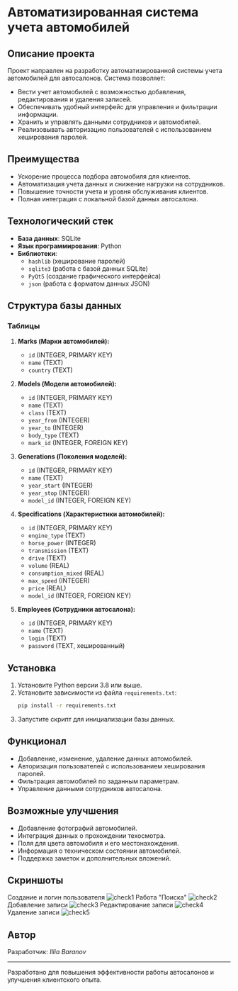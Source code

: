 # Автоматизированная система учета автомобилей

## Описание проекта

Проект направлен на разработку автоматизированной системы учета автомобилей для автосалонов. Система позволяет:

- Вести учет автомобилей с возможностью добавления, редактирования и удаления записей.
- Обеспечивать удобный интерфейс для управления и фильтрации информации.
- Хранить и управлять данными сотрудников и автомобилей.
- Реализовывать авторизацию пользователей с использованием хеширования паролей.

## Преимущества

- Ускорение процесса подбора автомобиля для клиентов.
- Автоматизация учета данных и снижение нагрузки на сотрудников.
- Повышение точности учета и уровня обслуживания клиентов.
- Полная интеграция с локальной базой данных автосалона.

## Технологический стек

- **База данных**: SQLite
- **Язык программирования**: Python
- **Библиотеки**:
  - `hashlib` (хеширование паролей)
  - `sqlite3` (работа с базой данных SQLite)
  - `PyQt5` (создание графического интерфейса)
  - `json` (работа с форматом данных JSON)

## Структура базы данных

### Таблицы

1. **Marks (Марки автомобилей):**
   - `id` (INTEGER, PRIMARY KEY)
   - `name` (TEXT)
   - `country` (TEXT)

2. **Models (Модели автомобилей):**
   - `id` (INTEGER, PRIMARY KEY)
   - `name` (TEXT)
   - `class` (TEXT)
   - `year_from` (INTEGER)
   - `year_to` (INTEGER)
   - `body_type` (TEXT)
   - `mark_id` (INTEGER, FOREIGN KEY)

3. **Generations (Поколения моделей):**
   - `id` (INTEGER, PRIMARY KEY)
   - `name` (TEXT)
   - `year_start` (INTEGER)
   - `year_stop` (INTEGER)
   - `model_id` (INTEGER, FOREIGN KEY)

4. **Specifications (Характеристики автомобилей):**
   - `id` (INTEGER, PRIMARY KEY)
   - `engine_type` (TEXT)
   - `horse_power` (INTEGER)
   - `transmission` (TEXT)
   - `drive` (TEXT)
   - `volume` (REAL)
   - `consumption_mixed` (REAL)
   - `max_speed` (INTEGER)
   - `price` (REAL)
   - `model_id` (INTEGER, FOREIGN KEY)

5. **Employees (Сотрудники автосалона):**
   - `id` (INTEGER, PRIMARY KEY)
   - `name` (TEXT)
   - `login` (TEXT)
   - `password` (TEXT, хешированный)

## Установка

1. Установите Python версии 3.8 или выше.
2. Установите зависимости из файла `requirements.txt`:
   ```bash
   pip install -r requirements.txt
   ```
3. Запустите скрипт для инициализации базы данных.

## Функционал

- Добавление, изменение, удаление данных автомобилей.
- Авторизация пользователей с использованием хеширования паролей.
- Фильтрация автомобилей по заданным параметрам.
- Управление данными сотрудников автосалона.

## Возможные улучшения

- Добавление фотографий автомобилей.
- Интеграция данных о прохождении техосмотра.
- Поля для цвета автомобиля и его местонахождения.
- Информация о техническом состоянии автомобилей.
- Поддержка заметок и дополнительных вложений.

## Скриншоты

Создание и логин пользователя
![check1](https://github.com/user-attachments/assets/2d8a1519-2cbc-4c87-bf9c-707b92727afc)
Работа "Поиска"
![check2](https://github.com/user-attachments/assets/d584f153-a5b2-4d61-94d4-e0d327b453c4)
Добавление записи
![check3](https://github.com/user-attachments/assets/f47be1fd-f3d9-4be2-84e5-ac9119dc68ec)
Редактирование записи
![check4](https://github.com/user-attachments/assets/504751b8-89c9-4597-9cc5-333e66aeda54)
Удаление записи
![check5](https://github.com/user-attachments/assets/382f5d17-ffa2-4a55-99f9-27176cd43008)

## Автор

Разработчик: *Illia Baranov*

---

Разработано для повышения эффективности работы автосалонов и улучшения клиентского опыта.
